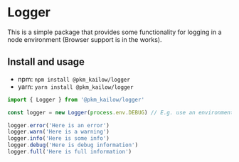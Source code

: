 # Logger

This is a simple package that provides some functionality for logging in a node environment (Browser support is in the works).

## Install and usage

* npm: `npm install @pkm_kailow/logger` 
* yarn: `yarn install @pkm_kailow/logger` 

```javascript
import { Logger } from '@pkm_kailow/logger'

const logger = new Logger(process.env.DEBUG) // E.g. use an environment variable to adjust the logging level

logger.error('Here is an error')
logger.warn('Here is a warning')
logger.info('Here is some info')
logger.debug('Here is debug information')
logger.full('Here is full information')
```
